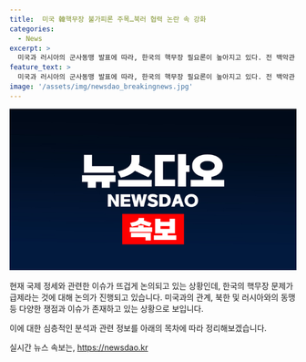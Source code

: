 ```yaml
---
title:  미국 韓핵무장 불가피론 주목…북러 협력 논란 속 강화
categories:
  - News
excerpt: >
  미국과 러시아의 군사동맹 발표에 따라, 한국의 핵무장 필요론이 높아지고 있다. 전 백악관 국가안보회의 아시아 담당 선임보좌관은 한국이 자체 핵무장을 추진하고 있음을 언급하며 이에 대한 우려를 표명했다. 이에 대응해 한국 정부는 러시아 대사를 초치해 항의의 뜻을 전달했으며, 추가적인 경고 조치를 예상하고 있다. 한국과 미국의 관계와 안보 정책에 대한 우려와 관련한 토론이 진행 중이다.
feature_text: >
  미국과 러시아의 군사동맹 발표에 따라, 한국의 핵무장 필요론이 높아지고 있다. 전 백악관 국가안보회의 아시아 담당 선임보좌관은 한국이 자체 핵무장을 추진하고 있음을 언급하며 이에 대한 우려를 표명했다. 이에 대응해 한국 정부는 러시아 대사를 초치해 항의의 뜻을 전달했으며, 추가적인 경고 조치를 예상하고 있다. 한국과 미국의 관계와 안보 정책에 대한 우려와 관련한 토론이 진행 중이다.
image: '/assets/img/newsdao_breakingnews.jpg'
---
```


<p><img src="/assets/img/newsdao_breakingnews.jpg" alt="firstkoreanews 속보" /></p>

<p>현재 국제 정세와 관련한 이슈가 뜨겁게 논의되고 있는 상황인데, 한국의 핵무장 문제가 급제라는 것에 대해 논의가 진행되고 있습니다. 미국과의 관계, 북한 및 러시아와의 동맹 등 다양한 쟁점과 이슈가 존재하고 있는 상황으로 보입니다. </p>

<p>이에 대한 심층적인 분석과 관련 정보를 아래의 목차에 따라 정리해보겠습니다.</p>
실시간 뉴스 속보는, <a href="https://newsdao.kr" rel="dofollow">https://newsdao.kr</a>


